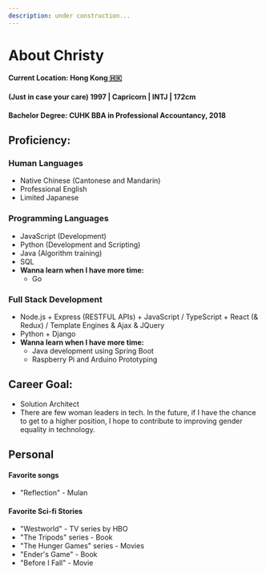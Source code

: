 ```yaml
---
description: under construction...
---
```


# About Christy

#### Current Location: Hong Kong[ 🇭🇰](https://emojipedia.org/flag-hong-kong-sar-china/)

#### \(Just in case your care\) 1997 \| Capricorn \| INTJ \| 172cm

#### Bachelor Degree: CUHK BBA in Professional Accountancy, 2018

## Proficiency:

### Human Languages

* Native Chinese \(Cantonese and Mandarin\)
* Professional English
* Limited Japanese

### Programming Languages

* JavaScript \(Development\)
* Python \(Development and Scripting\)
* Java \(Algorithm training\)
* SQL
* **Wanna learn when I have more time:** 
  * Go

### Full Stack Development

* Node.js + Express \(RESTFUL APIs\) + JavaScript / TypeScript + React \(& Redux\) / Template Engines & Ajax & JQuery
* Python + Django
* **Wanna learn when I have more time:** 
  * Java development using Spring Boot
  * Raspberry Pi and Arduino Prototyping

## Career Goal:

* Solution Architect
* There are few woman leaders in tech. In the future, if I have the chance to get to a higher position, I hope to contribute to improving gender equality in technology.

## Personal

#### Favorite songs

* "Reflection" - Mulan

#### Favorite Sci-fi Stories

* "Westworld" - TV series by HBO
* "The Tripods" series - Book
* "The Hunger Games" series - Movies
* "Ender's Game" - Book
* "Before I Fall" - Movie



